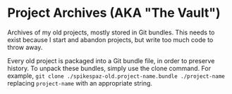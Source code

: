 # Project Archives (AKA "The Vault")

Archives of my old projects, mostly stored in Git bundles. This needs to exist because I start and abandon projects, but write too much code to throw away.

Every old project is packaged into a Git bundle file, in order to preserve history. To unpack these bundles, simply use the clone command. For example, `git clone ./spikespaz-old.project-name.bundle ./project-name` replacing `project-name` with an appropriate string.
